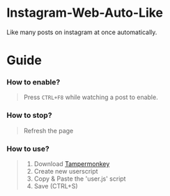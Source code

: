 # Instagram-Web-Auto-Like

Like many posts on instagram at once automatically.


# Guide

### How to enable?
> Press `CTRL+F8` while watching a post to enable.

### How to stop?
> Refresh the page

### How to use?
> 1. Download [Tampermonkey](https://www.tampermonkey.net)
> 2. Create new userscript
> 3. Copy & Paste the 'user.js' script
> 4. Save (CTRL+S)
